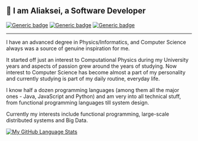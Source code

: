 👋 I am Aliaksei, a Software Developer
---

[![Generic badge](https://img.shields.io/badge/Name-Aliaksei%20Kaliutau-blue.svg)](https://github.com/akalu)
[![Generic badge](https://img.shields.io/badge/Pronouns-he/him-blue.svg)](https://pronoun.is/he)
[![Generic badge](https://img.shields.io/badge/Contact%20me-click%20here-blue.svg)](mailto:k5771k@gmail.com)

---

I have an advanced degree in Physics/Informatics, and Computer Science always was a source of genuine inspiration for me. 

It started off just an interest to Computational Physics during my University years and aspects of passion grew around the years of studying. Now interest to Computer Science has become almost a part of my personality and currently studying is part of my daily routine, everyday life.

I know half a dozen programming languages (among them all the major ones - Java, JavaScript and Python) and am very into all technical stuff, from functional programming languages till system design.

Currently my interests include functional programming, large-scale distributed systems and Big Data.

[![My GitHub Language Stats](https://github-readme-stats.vercel.app/api/top-langs/?username=akalu&langs_count=4&theme=tokyonight&hide=css,c%2B%2B,TypeScript,Makefile,HTML)]()
